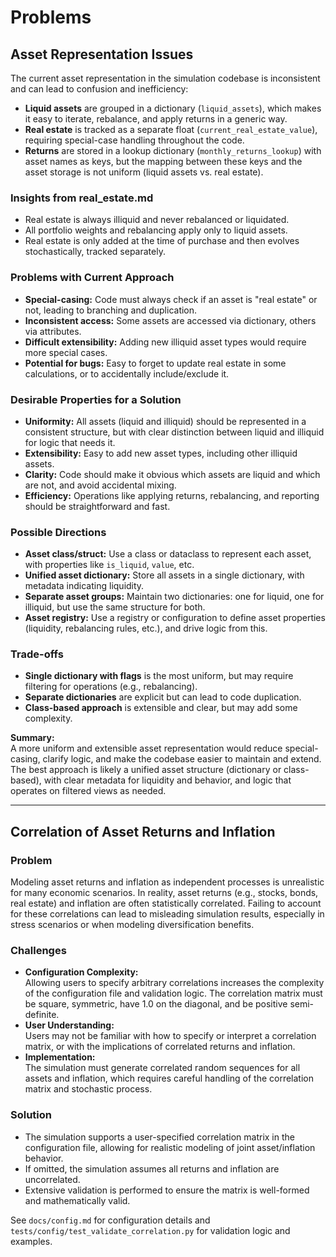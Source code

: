 # Problems

## Asset Representation Issues

The current asset representation in the simulation codebase is inconsistent and can lead
to confusion and inefficiency:

- **Liquid assets** are grouped in a dictionary (`liquid_assets`), which makes it easy to
  iterate, rebalance, and apply returns in a generic way.
- **Real estate** is tracked as a separate float (`current_real_estate_value`), requiring
  special-case handling throughout the code.
- **Returns** are stored in a lookup dictionary (`monthly_returns_lookup`) with asset names
  as keys, but the mapping between these keys and the asset storage is not uniform (liquid
  assets vs. real estate).

### Insights from real_estate.md

- Real estate is always illiquid and never rebalanced or liquidated.
- All portfolio weights and rebalancing apply only to liquid assets.
- Real estate is only added at the time of purchase and then evolves stochastically,
  tracked separately.

### Problems with Current Approach

- **Special-casing:** Code must always check if an asset is "real estate" or not, leading
  to branching and duplication.
- **Inconsistent access:** Some assets are accessed via dictionary, others via attributes.
- **Difficult extensibility:** Adding new illiquid asset types would require more special
  cases.
- **Potential for bugs:** Easy to forget to update real estate in some calculations, or to
  accidentally include/exclude it.

### Desirable Properties for a Solution

- **Uniformity:** All assets (liquid and illiquid) should be represented in a consistent
  structure, but with clear distinction between liquid and illiquid for logic that needs it.
- **Extensibility:** Easy to add new asset types, including other illiquid assets.
- **Clarity:** Code should make it obvious which assets are liquid and which are not, and
  avoid accidental mixing.
- **Efficiency:** Operations like applying returns, rebalancing, and reporting should be
  straightforward and fast.

### Possible Directions

- **Asset class/struct:** Use a class or dataclass to represent each asset, with properties
  like `is_liquid`, `value`, etc.
- **Unified asset dictionary:** Store all assets in a single dictionary, with metadata
  indicating liquidity.
- **Separate asset groups:** Maintain two dictionaries: one for liquid, one for illiquid,
  but use the same structure for both.
- **Asset registry:** Use a registry or configuration to define asset properties (liquidity,
  rebalancing rules, etc.), and drive logic from this.

### Trade-offs

- **Single dictionary with flags** is the most uniform, but may require filtering for
  operations (e.g., rebalancing).
- **Separate dictionaries** are explicit but can lead to code duplication.
- **Class-based approach** is extensible and clear, but may add some complexity.

**Summary:**  
A more uniform and extensible asset representation would reduce special-casing, clarify
logic, and make the codebase easier to maintain and extend. The best approach is likely a
unified asset structure (dictionary or class-based), with clear metadata for liquidity and
behavior, and logic that operates on filtered views as needed.

---

## Correlation of Asset Returns and Inflation

### Problem

Modeling asset returns and inflation as independent processes is unrealistic for many economic
scenarios. In reality, asset returns (e.g., stocks, bonds, real estate) and inflation are often
statistically correlated. Failing to account for these correlations can lead to misleading
simulation results, especially in stress scenarios or when modeling diversification benefits.

### Challenges

- **Configuration Complexity:**  
  Allowing users to specify arbitrary correlations increases the complexity of the configuration
  file and validation logic. The correlation matrix must be square, symmetric, have 1.0 on the
  diagonal, and be positive semi-definite.
- **User Understanding:**  
  Users may not be familiar with how to specify or interpret a correlation matrix, or with the
  implications of correlated returns and inflation.
- **Implementation:**  
  The simulation must generate correlated random sequences for all assets and inflation, which
  requires careful handling of the correlation matrix and stochastic process.

### Solution

- The simulation supports a user-specified correlation matrix in the configuration file, allowing
  for realistic modeling of joint asset/inflation behavior.
- If omitted, the simulation assumes all returns and inflation are uncorrelated.
- Extensive validation is performed to ensure the matrix is well-formed and mathematically valid.

See `docs/config.md` for configuration details and `tests/config/test_validate_correlation.py` for
validation logic and examples.
